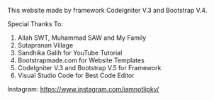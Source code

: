 This website made by framework CodeIgniter V.3 and Bootstrap V.4.

Special Thanks To:

1. Allah SWT, Muhammad SAW and My Family
2. Sutapranan Village
3. Sandhika Galih for YouTube Tutorial
4. Bootstrapmade.com for Website Templates
5. CodeIgniter V.3 and Bootstrap V.5 for Framework
6. Visual Studio Code for Best Code Editor

Instagram: https://www.instagram.com/iamnotlipky/
